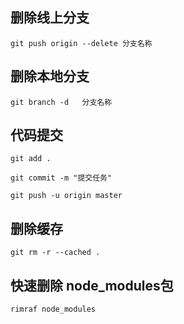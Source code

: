



## 删除线上分支

```
git push origin --delete 分支名称
```



## 删除本地分支

```
git branch -d   分支名称
```



## 代码提交

```
git add .

git commit -m "提交任务"

git push -u origin master
```



## 删除缓存

```
git rm -r --cached .
```



## 快速删除 node_modules包

```
rimraf node_modules
```

